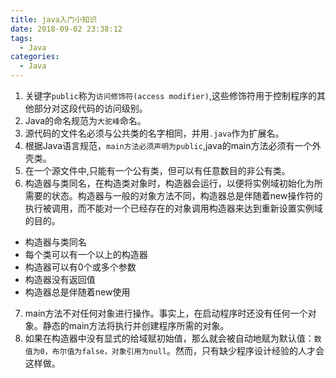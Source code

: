 ```yaml
---
title: java入门小知识
date: 2018-09-02 23:38:12
tags:
  - Java
categories:
  - Java
---
```


1. 关键字`public`称为`访问修饰符(access modifier)`,这些修饰符用于控制程序的其他部分对这段代码的访问级别。
2. Java的命名规范为`大驼峰`命名。
3. 源代码的文件名必须与公共类的名字相同，并用`.java`作为扩展名。
4. 根据Java语言规范，`main方法必须声明为public`,java的main方法必须有一个外壳类。
5. 在一个源文件中,只能有一个公有类，但可以有任意数目的非公有类。
6. 构造器与类同名，在构造类对象时，构造器会运行，以便将实例域初始化为所需要的状态。构造器与一般的对象方法不同，构造器总是伴随着new操作符的执行被调用，而不能对一个已经存在的对象调用构造器来达到重新设置实例域的目的。
  - 构造器与类同名
  - 每个类可以有一个以上的构造器
  - 构造器可以有0个或多个参数
  - 构造器没有返回值
  - 构造器总是伴随着new使用

<!-- more -->

7. main方法不对任何对象进行操作。事实上，在启动程序时还没有任何一个对象。静态的main方法将执行并创建程序所需的对象。
8. 如果在构造器中没有显式的给域赋初始值，那么就会被自动地赋为默认值：`数值为0，布尔值为false，对象引用为null`。然而，只有缺少程序设计经验的人才会这样做。
